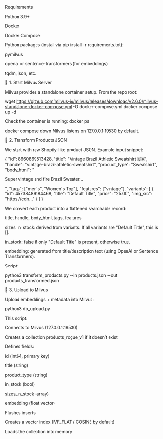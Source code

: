 Requirements

Python 3.9+

Docker

Docker Compose

Python packages (install via pip install -r requirements.txt):

pymilvus

openai or sentence-transformers (for embeddings)

tqdm, json, etc.

🚀 1. Start Milvus Server

Milvus provides a standalone container setup. From the repo root:

wget https://github.com/milvus-io/milvus/releases/download/v2.6.0/milvus-standalone-docker-compose.yml -O docker-compose.yml
docker compose up -d     

Check the container is running:
docker ps

docker compose down
Milvus listens on 127.0.0.1:19530 by default.

📂 2. Transform Products JSON

We start with raw Shopify-like product JSON.
Example input snippet:

{
  "id": 8660869513428,
  "title": "Vintage Brazil Athletic Sweatshirt 🇧🇷",
  "handle": "vintage-brazil-athletic-sweatshirt",
  "product_type": "Sweatshirt",
  "body_html": "<p>Super vintage and fire Brazil Sweater...</p>",
  "tags": ["men's", "Women's Top"],
  "features": ["vintage"],
  "variants": [
    {
      "id": 45738489184468,
      "title": "Default Title",
      "price": "25.00",
      "img_src": "https://cdn..."
    }
  ]
}


We convert each product into a flattened searchable record:

title, handle, body_html, tags, features

sizes_in_stock: derived from variants. If all variants are "Default Title", this is [].

in_stock: false if only "Default Title" is present, otherwise true.

embedding: generated from title/description text (using OpenAI or Sentence Transformers).

Script:

python3 transform_products.py --in products.json --out products_transformed.json

🧭 3. Upload to Milvus

Upload embeddings + metadata into Milvus:

python3 db_upload.py


This script:

Connects to Milvus (127.0.0.1:19530)

Creates a collection products_rogue_v1 if it doesn’t exist

Defines fields:

id (int64, primary key)

title (string)

product_type (string)

in_stock (bool)

sizes_in_stock (array<string>)

embedding (float vector)

Flushes inserts

Creates a vector index (IVF_FLAT / COSINE by default)

Loads the collection into memory